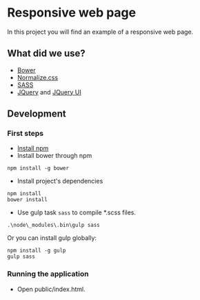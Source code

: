# Responsive web page

In this project you will find an example of a responsive web page.

## What did we use?
- [Bower](https://bower.io/)
- [Normalize.css](https://github.com/necolas/normalize.css)
- [SASS](http://sass-lang.com/)
- [JQuery](https://jquery.com/) and [JQuery UI](http://jqueryui.com/)


## Development
### First steps
- [Install npm](http://blog.npmjs.org/post/85484771375/how-to-install-npm)
- Install bower through npm
```
npm install -g bower
```
- Install project's dependencies
```
npm install
bower install
```
- Use gulp task ```sass``` to compile *.scss files.
```
.\node\_modules\.bin\gulp sass
```
Or you can install gulp globally:
```
npm install -g gulp
gulp sass
```

### Running the application
- Open public/index.html.

